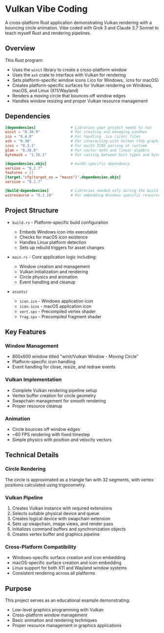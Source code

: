# Vulkan Vibe Coding

A cross-platform Rust application demonstrating Vulkan rendering with a bouncing circle animation. Vibe coded with Grok 3 and Claude 3.7 Sonnet to teach myself Rust and rendering pipelines.

## Overview

This Rust program:

- Uses the `winit` library to create a cross-platform window
- Uses the `ash` crate to interface with Vulkan for rendering
- Sets platform-specific window icons (.ico for Windows, .icns for macOS)
- Creates platform-specific surfaces for Vulkan rendering on Windows, macOS, and Linux (X11/Wayland)
- Renders a moving circle that bounces off window edges
- Handles window resizing and proper Vulkan resource management

## Dependencies

```toml
[dependencies]                # Libraries your project needs to run
winit = "0.30.9"              # For creating and managing windows
ico = "0.4.0"                 # For handling .ico (icon) files
ash = "0.38"                  # For interacting with Vulkan (the graphics API)
icns = "0.3.1"                # For macOS ICNS parsing at runtime
glam = "0.30.0"               # For vector math and linear algebra
bytemuck = "1.16.1"           # For casting between Rust types and byte slices

[dependencies.objc]           # macOS-specific dependency
version = "0.2.7"
features = []
[target.'cfg(target_os = "macos")'.dependencies.objc]
version = "0.2.7"

[build-dependencies]          # Libraries needed only during the build process
winresource = "0.1.19"        # For embedding Windows-specific resources (like icons) into the binary
```

## Project Structure

- `build.rs` - Platform-specific build configuration
  - Embeds Windows icon into executable
  - Checks for macOS icon existence
  - Handles Linux platform detection
  - Sets up rebuild triggers for asset changes

- `main.rs` - Core application logic including:
  - Window creation and management
  - Vulkan initialization and rendering
  - Circle physics and animation
  - Event handling and cleanup

- `assets/`
  - `icon.ico` - Windows application icon
  - `icon.icns` - macOS application icon
  - `vert.spv` - Precompiled vertex shader
  - `frag.spv` - Precompiled fragment shader

## Key Features

### Window Management
- 800x600 window titled "winit/Vulkan Window - Moving Circle"
- Platform-specific icon handling
- Event handling for close, resize, and redraw events

### Vulkan Implementation
- Complete Vulkan rendering pipeline setup
- Vertex buffer creation for circle geometry
- Swapchain management for smooth rendering
- Proper resource cleanup

### Animation
- Circle bounces off window edges
- ~60 FPS rendering with fixed timestep
- Simple physics with position and velocity vectors

## Technical Details

### Circle Rendering
The circle is approximated as a triangle fan with 32 segments, with vertex positions calculated using trigonometry.

### Vulkan Pipeline
1. Creates Vulkan instance with required extensions
2. Selects suitable physical device and queue
3. Creates logical device with swapchain extension
4. Sets up swapchain, image views, and render pass
5. Initializes command buffers and synchronization objects
6. Creates vertex buffer and graphics pipeline

### Cross-Platform Compatibility
- Windows-specific surface creation and icon embedding
- macOS-specific surface creation and icon embedding
- Linux support for both X11 and Wayland window systems
- Consistent rendering across all platforms

## Purpose

This project serves as an educational example demonstrating:
- Low-level graphics programming with Vulkan
- Cross-platform window management
- Basic animation and rendering techniques
- Proper resource management in graphics applications
